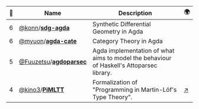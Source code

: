 |:star2: | Name | Description | 🌍|
|---|---|---|---|
|6|[@konn](https://github.com/konn)/[**sdg-agda**](https://github.com/konn/sdg-agda)|Synthetic Differential Geometry in Agda||
|6|[@myuon](https://github.com/myuon)/[**agda-cate**](https://github.com/myuon/agda-cate)|Category Theory in Agda||
|5|[@Fuuzetsu](https://github.com/Fuuzetsu)/[**agdoparsec**](https://github.com/Fuuzetsu/agdoparsec)|Agda implementation of what aims to model the behaviour of Haskell's Attoparsec library.||
|4|[@kino3](https://github.com/kino3)/[**PiMLTT**](https://github.com/kino3/PiMLTT)|Formalization of "Programming in Martin-Löf's Type Theory".|[:arrow_upper_right:](http://www.cse.chalmers.se/research/group/logic/book/)|

